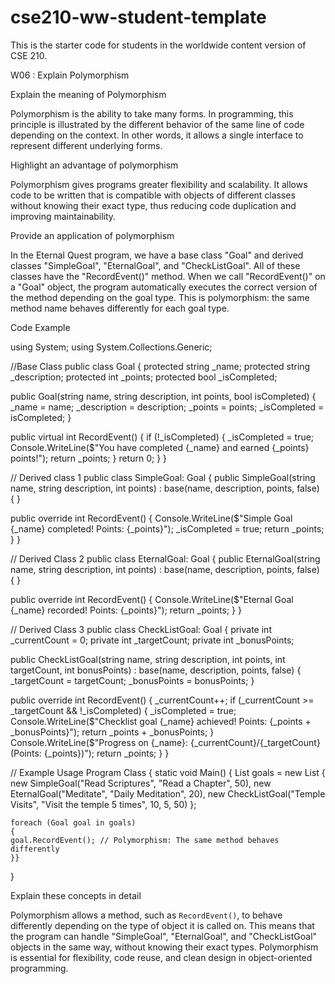 # cse210-ww-student-template
This is the starter code for students in the worldwide content version of CSE 210.

W06 : Explain Polymorphism

Explain the meaning of Polymorphism

Polymorphism is the ability to take many forms. In programming, this principle is illustrated by the different behavior of the same line of code depending on the context. In other words, it allows a single interface to represent different underlying forms.

Highlight an advantage of polymorphism

Polymorphism gives programs greater flexibility and scalability. It allows code to be written that is compatible with objects of different classes without knowing their exact type, thus reducing code duplication and improving maintainability.

Provide an application of polymorphism

In the Eternal Quest program, we have a base class "Goal" and derived classes "SimpleGoal", "EternalGoal", and "CheckListGoal". All of these classes have the "RecordEvent()" method. When we call "RecordEvent()" on a "Goal" object, the program automatically executes the correct version of the method depending on the goal type. This is polymorphism: the same method name behaves differently for each goal type.

Code Example

using System;
using System.Collections.Generic;

//Base Class
public class Goal
{
protected string _name;
protected string _description;
protected int _points;
protected bool _isCompleted;

public Goal(string name, string description, int points, bool isCompleted)
{
_name = name;
_description = description;
_points = points;
_isCompleted = isCompleted; }

public virtual int RecordEvent()
{
if (!_isCompleted)
{
_isCompleted = true;
Console.WriteLine($"You have completed {_name} and earned {_points} points!");
return _points;
}
return 0;
}
}

// Derived class 1
public class SimpleGoal: Goal
{
public SimpleGoal(string name, string description, int points)
: base(name, description, points, false) { }

public override int RecordEvent()
{
Console.WriteLine($"Simple Goal {_name} completed! Points: {_points}");
_isCompleted = true;
return _points;
}
}

// Derived Class 2
public class EternalGoal: Goal
{
public EternalGoal(string name, string description, int points)
: base(name, description, points, false) { }

public override int RecordEvent()
{
Console.WriteLine($"Eternal Goal {_name} recorded! Points: {_points}");
return _points;
}
}

// Derived Class 3
public class CheckListGoal: Goal
{
private int _currentCount = 0;
private int _targetCount;
private int _bonusPoints;

public CheckListGoal(string name, string description, int points, int targetCount, int bonusPoints)
: base(name, description, points, false)
{
_targetCount = targetCount;
_bonusPoints = bonusPoints; }

public override int RecordEvent()
{
_currentCount++;
if (_currentCount >= _targetCount && !_isCompleted)
{
_isCompleted = true;
Console.WriteLine($"Checklist goal {_name} achieved! Points: {_points + _bonusPoints}");
return _points + _bonusPoints;
}
Console.WriteLine($"Progress on {_name}: {_currentCount}/{_targetCount} (Points: {_points})");
return _points;
}
}

// Example Usage
Program Class
{
    static void Main()
    {
    List<Goal> goals = new List<Goal>
    {
    new SimpleGoal("Read Scriptures", "Read a Chapter", 50),
    new EternalGoal("Meditate", "Daily Meditation", 20),
    new CheckListGoal("Temple Visits", "Visit the temple 5 times", 10, 5, 50)
    };

    foreach (Goal goal in goals)
    {
    goal.RecordEvent(); // Polymorphism: The same method behaves differently
    }}
}

Explain these concepts in detail

Polymorphism allows a method, such as `RecordEvent()`, to behave differently depending on the type of object it is called on. This means that the program can handle "SimpleGoal", "EternalGoal", and "CheckListGoal" objects in the same way, without knowing their exact types. Polymorphism is essential for flexibility, code reuse, and clean design in object-oriented programming.